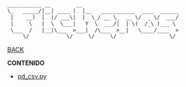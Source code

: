 ~~~ txt
___________ __        __                               
\_   _____/|__| ____ |  |__   ___________  ____  ______
 |    __)  |  |/ ___\|  |  \_/ __ \_  __ \/  _ \/  ___/
 |     \   |  \  \___|   Y  \  ___/|  | \(  /_\ )___ \ 
 \___  /   |__|\___  >___|  /\___  >__|   \____/____  >
     \/            \/     \/     \/                 \/ 
~~~

[BACK](../README.md)

**CONTENIDO**

- [pd_csv.py](./pd_csv.py)
